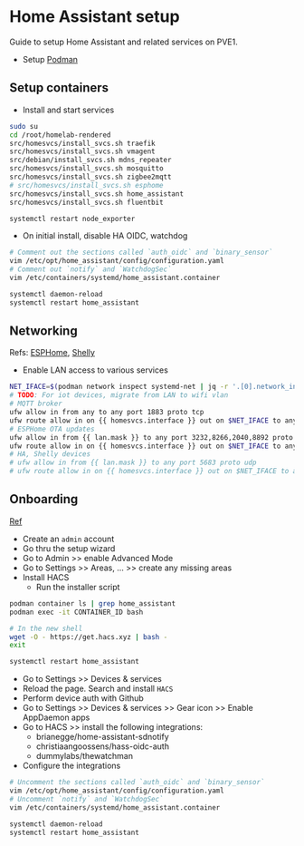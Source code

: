 # Home Assistant setup
Guide to setup Home Assistant and related services on PVE1.

- Setup [Podman](./podman.md)

## Setup containers
- Install and start services
```bash
sudo su
cd /root/homelab-rendered
src/homesvcs/install_svcs.sh traefik
src/homesvcs/install_svcs.sh vmagent
src/debian/install_svcs.sh mdns_repeater
src/homesvcs/install_svcs.sh mosquitto
src/homesvcs/install_svcs.sh zigbee2mqtt
# src/homesvcs/install_svcs.sh esphome
src/homesvcs/install_svcs.sh home_assistant
src/homesvcs/install_svcs.sh fluentbit

systemctl restart node_exporter
```

- On initial install, disable HA OIDC, watchdog
```bash
# Comment out the sections called `auth_oidc` and `binary_sensor`
vim /etc/opt/home_assistant/config/configuration.yaml
# Comment out `notify` and `WatchdogSec`
vim /etc/containers/systemd/home_assistant.container

systemctl daemon-reload
systemctl restart home_assistant
```

## Networking
Refs: [ESPHome](https://esphome.io/components/ota/esphome.html), [Shelly](https://www.home-assistant.io/integrations/shelly)
- Enable LAN access to various services
```bash
NET_IFACE=$(podman network inspect systemd-net | jq -r '.[0].network_interface')
# TODO: For iot devices, migrate from LAN to wifi vlan
# MQTT broker
ufw allow in from any to any port 1883 proto tcp
ufw route allow in on {{ homesvcs.interface }} out on $NET_IFACE to any port 1883
# ESPHome OTA updates
ufw allow in from {{ lan.mask }} to any port 3232,8266,2040,8892 proto tcp
ufw route allow in on {{ homesvcs.interface }} out on $NET_IFACE to any port 3232,8266,2040,8892 proto tcp
# HA, Shelly devices
# ufw allow in from {{ lan.mask }} to any port 5683 proto udp
# ufw route allow in on {{ homesvcs.interface }} out on $NET_IFACE to any port 5683
```

## Onboarding

[Ref](https://www.home-assistant.io/getting-started/onboarding/)
- Create an `admin` account
- Go thru the setup wizard
- Go to Admin >> enable Advanced Mode
- Go to Settings >> Areas, ... >> create any missing areas
- Install HACS
  - Run the installer script
```bash
podman container ls | grep home_assistant
podman exec -it CONTAINER_ID bash

# In the new shell
wget -O - https://get.hacs.xyz | bash -
exit

systemctl restart home_assistant
```
  - Go to Settings >> Devices & services
  - Reload the page. Search and install `HACS`
  - Perform device auth with Github
  - Go to Settings >> Devices & services >> Gear icon >> Enable AppDaemon apps
- Go to HACS >> install the following integrations:
  - brianegge/home-assistant-sdnotify
  - christiaangoossens/hass-oidc-auth
  - dummylabs/thewatchman
- Configure the integrations
```bash
# Uncomment the sections called `auth_oidc` and `binary_sensor`
vim /etc/opt/home_assistant/config/configuration.yaml
# Uncomment `notify` and `WatchdogSec`
vim /etc/containers/systemd/home_assistant.container

systemctl daemon-reload
systemctl restart home_assistant
```
